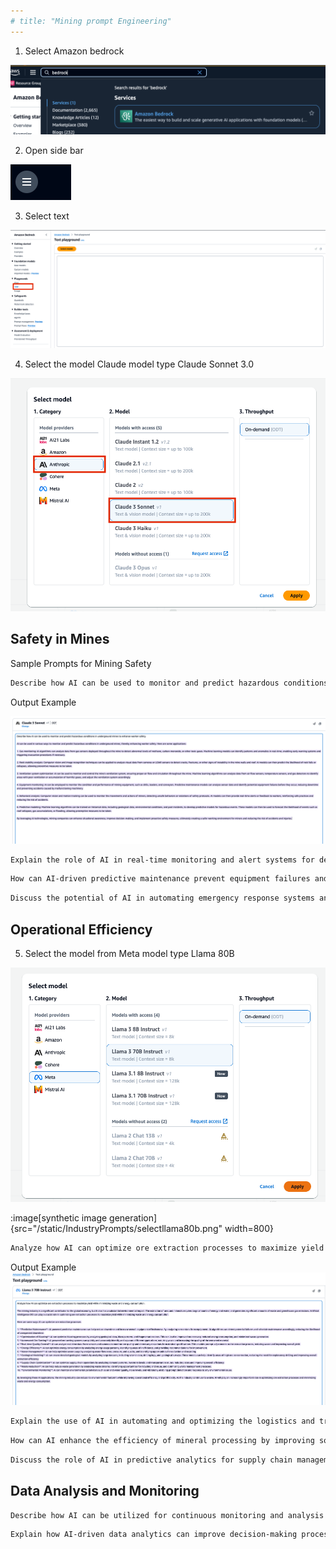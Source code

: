 ```yaml
---
# title: "Mining prompt Engineering"
---
```

1. Select Amazon bedrock

![Screenshot for bedrock.](https://github.com/kaveerh/bedrock-mining-demo/blob/main/static/IndustryPrompts/Selectbedrock.png)



2. Open side bar

![Open side bar](https://github.com/kaveerh/bedrock-mining-demo/blob/main/static/IndustryPrompts/selectsidepanel.png)


3. Select text

![Select chat](https://github.com/kaveerh/bedrock-mining-demo/blob/main/static/IndustryPrompts/selecttext.png)



4. Select the model Claude  model type Claude Sonnet 3.0

![Select model claude Sonnet](https://github.com/kaveerh/bedrock-mining-demo/blob/main/static/IndustryPrompts/selectclaudemodel.png)




## Safety in Mines

Sample Prompts for Mining Safety

```bash
Describe how AI can be used to monitor and predict hazardous conditions in underground mines to enhance worker safety.
```

Output Example 

![Select model claude Sonnet Output](https://github.com/kaveerh/bedrock-mining-demo/blob/main/static/IndustryPrompts/Claude-out-screen.png)



```bash
Explain the role of AI in real-time monitoring and alert systems for detecting gas leaks and other dangerous emissions in mining operations.
```


```bash
How can AI-driven predictive maintenance prevent equipment failures and reduce the risk of accidents in mining operations?
```

```bash
Discuss the potential of AI in automating emergency response systems and evacuation plans in mining sites.
```


## Operational Efficiency

5. Select the model from Meta model type Llama 80B


![Select model claude Sonnet Output](https://github.com/kaveerh/bedrock-mining-demo/blob/main/static/IndustryPrompts/selectllama80b.png)

:image[synthetic image generation]{src="/static/IndustryPrompts/selectllama80b.png" width=800}

```bash
Analyze how AI can optimize ore extraction processes to maximize yield while minimizing waste and energy consumption.
```

Output Example 
![Select model claude Sonnet Output](https://github.com/kaveerh/bedrock-mining-demo/blob/main/static/IndustryPrompts/llama-out-screen.png)



```bash
Explain the use of AI in automating and optimizing the logistics and transportation of mined materials.
```

```bash
How can AI enhance the efficiency of mineral processing by improving sorting, crushing, and grinding operations?
```

```bash
Discuss the role of AI in predictive analytics for supply chain management in the mining industry.
```


## Data Analysis and Monitoring


```bash
Describe how AI can be utilized for continuous monitoring and analysis of environmental impacts in mining areas.
```

```bash
Explain how AI-driven data analytics can improve decision-making processes in mine planning and resource allocation.
```

